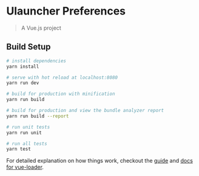 # Ulauncher Preferences

> A Vue.js project

## Build Setup

``` bash
# install dependencies
yarn install

# serve with hot reload at localhost:8080
yarn run dev

# build for production with minification
yarn run build

# build for production and view the bundle analyzer report
yarn run build --report

# run unit tests
yarn run unit

# run all tests
yarn test
```

For detailed explanation on how things work, checkout the [guide](http://vuejs-templates.github.io/webpack/) 
and [docs for vue-loader](http://vuejs.github.io/vue-loader).
